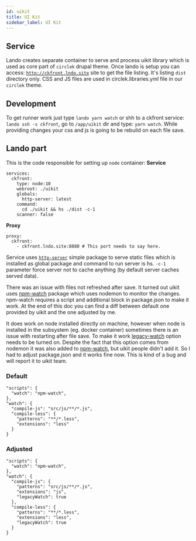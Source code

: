 ```yaml
---
id: uikit
title: UI Kit
sidebar_label: UI Kit
---
```


## Service

Lando creates separate container to serve and process uikit library which is used as core part of `circlek` drupal theme. Once lando is setup you can access: [`http://ckfront.lndo.site`](http://ckfront.lndo.site) site to get the file listing. It's listing `dist` directory only. CSS and JS files are used in circlek.libraries.yml file in our `circlek` theme.

## Development

To get runner work just type `lando yarn watch` or shh to a ckfront service: `lando ssh -s ckfront`, go to `/app/uikit` dir and type: `yarn watch`. While providing changes your css and js is going to be rebuild on each file save.

## Lando part

This is the code responsible for setting up `node` container:
**Service**
```
services:
  ckfront:
    type: node:10
    webroot: ./uikit
    globals:
      http-server: latest
    command:
      cd ./uikit && hs ./dist -c-1
    scanner: false
```

**Proxy**
```
proxy:
  ckfront:
    - ckfront.lndo.site:8080 # This port needs to say here.
```

Service uses [`http-server`](https://github.com/indexzero/http-server) simple package to serve static files which is installed as global package and command to run server is hs. `-c-1` parameter force server not to cache anything (by default server caches served data).

There was an issue with files not refreshed after save. It turned out uikit uses [npm-watch](https://www.npmjs.com/package/npm-watch) package which uses nodemon to monitor the changes. npm-watch requires a script and additional block in package.json to make it work. At the end of this doc you can find a diff between default one provided by uikit and the one adjusted by me.

It does work on node installed directly on machine, however when node is installed in the subsystem (eg. docker container) sometimes there is an issue with restarting after file save. To make it work [legacy-watch](https://github.com/remy/nodemon#application-isnt-restarting) option needs to be turned on. Despite the fact that this option comes from nodemon it was also added to [npm-watch](https://www.npmjs.com/package/npm-watch#legacywatch), but uikit people didn't add it. So I had to adjust 
package.json and it works fine now. This is kind of a bug and will report it to uikit team.

### Default
```
"scripts": {
  "watch": "npm-watch",
},
"watch": {
  "compile-js": "src/js/**/*.js",
  "compile-less": {
    "patterns": "**/*.less",
    "extensions": "less"
  }
}
```

### Adjusted
```
"scripts": {
  "watch": "npm-watch",
},
"watch": {
  "compile-js": {
    "patterns": "src/js/**/*.js",
    "extensions": "js",
    "legacyWatch": true
  },
  "compile-less": {
    "patterns": "**/*.less",
    "extensions": "less",
    "legacyWatch": true
  }
}
```
